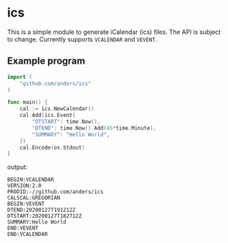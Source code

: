 # ics
This is a simple module to generate iCalendar (ics) files. The API is subject
to change. Currently supports `VCALENDAR` and `VEVENT`.

## Example program
```go
import (
    "github.com/anders/ics"
)

func main() {
    cal := ics.NewCalendar()
    cal.Add(ics.Event{
        "DTSTART": time.Now(),
        "DTEND": time.Now().Add(45*time.Minute),
        "SUMMARY": "Hello World",
    })
    cal.Encode(os.Stdout)
}
```

output:

```
BEGIN:VCALENDAR
VERSION:2.0
PRODID:-//github.com/anders/ics
CALSCAL:GREGORIAN
BEGIN:VEVENT
DTEND:20200127T191212Z
DTSTART:20200127T182712Z
SUMMARY:Hello World
END:VEVENT
END:VCALENDAR
```
